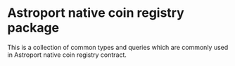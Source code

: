 # Astroport native coin registry package

This is a collection of common types and queries which are commonly used in Astroport native coin registry contract.